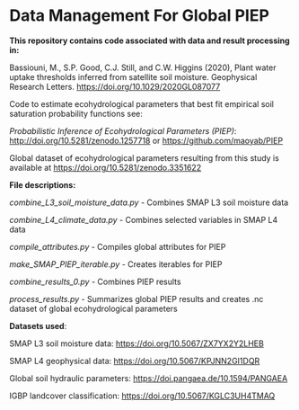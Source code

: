 # Data Management For Global PIEP


**This repository contains code associated with data and result processing in:**

Bassiouni, M., S.P. Good, C.J. Still, and C.W. Higgins (2020), Plant water uptake thresholds inferred from satellite soil moisture. Geophysical Research Letters. https://doi.org/10.1029/2020GL087077 


Code to estimate ecohydrological parameters that best fit empirical soil saturation probability functions see:

*Probabilistic Inference of Ecohydrological Parameters (PIEP)*: http://doi.org/10.5281/zenodo.1257718 or https://github.com/maoyab/PIEP


Global dataset of ecohydrological parameters resulting from this study is available at https://doi.org/10.5281/zenodo.3351622


**File descriptions:**

*combine_L3_soil_moisture_data.py* - Combines SMAP L3 soil moisture data 

*combine_L4_climate_data.py* - Combines selected variables in SMAP L4 data

*compile_attributes.py* - Compiles global attributes for PIEP

*make_SMAP_PIEP_iterable.py* - Creates iterables for PIEP

*combine_results_0.py* - Combines PIEP results

*process_results.py* - Summarizes global PIEP results and creates .nc dataset of global ecohydrological parameters


**Datasets used**:

SMAP L3 soil moisture data: https://doi.org/10.5067/ZX7YX2Y2LHEB

SMAP L4 geophysical data: https://doi.org/10.5067/KPJNN2GI1DQR

Global soil hydraulic parameters: https://doi.pangaea.de/10.1594/PANGAEA

IGBP landcover classification: https://doi.org/10.5067/KGLC3UH4TMAQ


